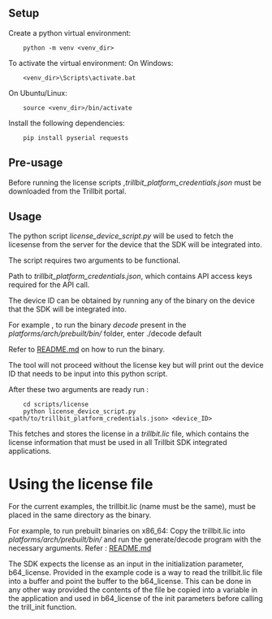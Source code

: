 ## Setup

Create a python virtual environment:

        python -m venv <venv_dir>

To activate the virtual environment:
On Windows:

        <venv_dir>\Scripts\activate.bat

On Ubuntu/Linux:

        source <venv_dir>/bin/activate

Install the following dependencies:

        pip install pyserial requests

## Pre-usage 

Before running the license scripts ,*trillbit_platform_credentials.json* must be downloaded from the Trillbit portal.

##  Usage

The python script *license_device_script.py* will be used to fetch the licesense from the server for the device that the SDK will be integrated into. 

The script requires two arguments to be functional.

Path to *trillbit_platform_credentials.json*, which contains API access keys required for the API call.

The device ID can be obtained by running any of the binary on the device that the SDK will be integrated into. 

For example , to run the binary *decode* present in the *platforms/arch/prebuilt/bin/* folder, enter
        ./decode default

Refer to [README.md](../../platforms/x86_64/prebuilt/bin/README.md) on how to run the binary.

The tool will not proceed without the license key but will print out the device ID that needs to be input into this python script.

After these two arguments are ready run :

        cd scripts/license
        python license_device_script.py <path/to/trillbit_platform_credentials.json> <device_ID>

This fetches and stores the license in a *trillbit.lic* file, which contains the license information that must be used in all Trillbit SDK integrated applications.

# Using the license file

For the current examples, the trillbit.lic (name must be the same), must be placed in the same directory as the binary. 

For example, to run prebuilt binaries on x86_64: Copy the trillbit.lic into *platforms/arch/prebuilt/bin/* and run the generate/decode program with the necessary arguments. Refer : [README.md](../../platforms/aarch64/prebuilt/bin/README.md)

The SDK expects the license as an input in the initialization parameter, b64_license. Provided in the example code is a way to read the trillbit.lic file into a buffer and point the buffer to the b64_license. This can be done in any other way provided the contents of the file be copied into a variable in the application and used in b64_license of the init parameters before calling the trill_init function.
